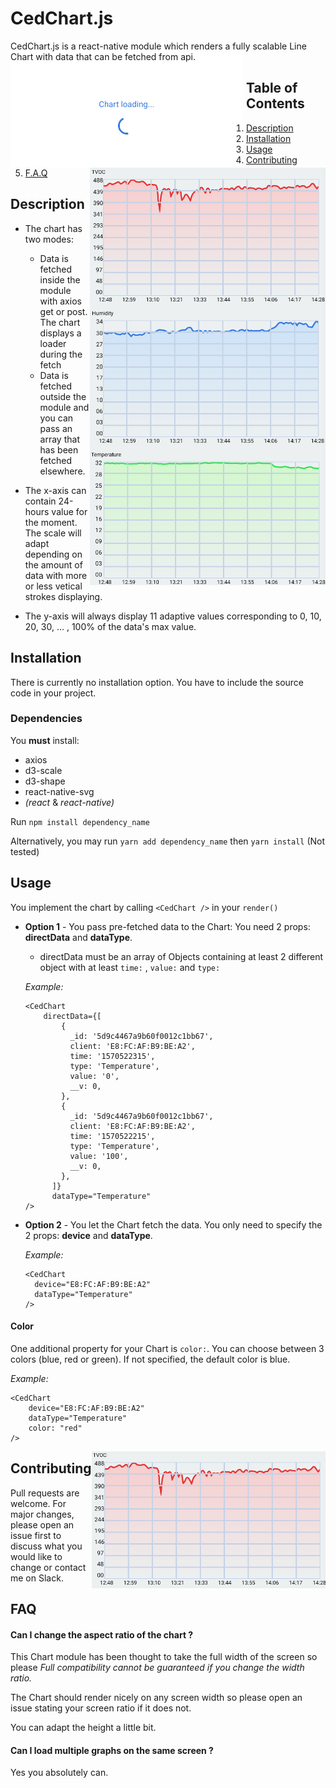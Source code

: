 # CedChart.js
CedChart.js is a react-native module which renders a fully scalable Line Chart with data that can be fetched from api.
<p>
<img style="float: left; margin-top: -50px" src="/visuals/loader.png">
<img style="float: right;" src="/visuals/mainVisual.png">
</p>

## Table of Contents
1. [Description](#Description)
2. [Installation](#Installation)
3. [Usage](#Usage)
4. [Contributing](#Contributing)
5. [F.A.Q](#FAQ)

## Description
- The chart has two modes:
    - Data is fetched inside the module with axios get or post. The chart displays a loader during the fetch
    - Data is fetched outside the module and you can pass an array that has been fetched elsewhere.

- The x-axis can contain 24-hours value for the moment. The scale will adapt depending on the amount of data with more or less vetical strokes displaying.

- The y-axis will always display 11 adaptive values corresponding to 0, 10, 20, 30, ... , 100% of the data's max value.

## Installation
There is currently no installation option. You have to include the source code in your project.

### Dependencies
You **must** install: 
-  axios
- d3-scale
- d3-shape
- react-native-svg
- _(react_ & _react-native)_

Run ```npm install dependency_name```

Alternatively, you may run ```yarn add dependency_name``` then ```yarn install``` (Not tested)

## Usage
You implement the chart by calling ```<CedChart />``` in your ```render()```

- **Option 1** - You pass pre-fetched data to the Chart:
    You need 2 props: **directData** and **dataType**.
    - directData must be an array of Objects containing at least 2 different object with at least ```time:``` ,  ```value:``` and ```type:```     

    *Example:* 
    ```
  <CedChart 
        directData={[
            {
              _id: '5d9c4467a9b60f0012c1bb67',
              client: 'E8:FC:AF:B9:BE:A2',
              time: '1570522315',
              type: 'Temperature',
              value: '0',
              __v: 0,
            },
            {
              _id: '5d9c4467a9b60f0012c1bb67',
              client: 'E8:FC:AF:B9:BE:A2',
              time: '1570522215',
              type: 'Temperature',
              value: '100',
              __v: 0,
            },
          ]}
          dataType="Temperature" 
  />
    ```
- **Option 2** - You let the Chart fetch the data. You only need to specify the 2 props: **device** and **dataType**.
    
    *Example:*
    ```
    <CedChart
      device="E8:FC:AF:B9:BE:A2"
      dataType="Temperature"
    />
    ```
 #### Color
 One additional property for your Chart is ```color:```. You can choose between 3 colors (blue, red or green). If not specified, the default color is blue.
 
 *Example:*
```
<CedChart
    device="E8:FC:AF:B9:BE:A2"
    dataType="Temperature"
    color: "red"
/>
```
<img style="float: right;" src="/visuals/redRendering.png">
  
 ## Contributing
  Pull requests are welcome. For major changes, please open an issue first to discuss what you would like to change or contact me on Slack.
    
 ## FAQ
   #### Can I change the aspect ratio of the chart ?
   
   This Chart module has been thought to take the full width of the screen so please *Full compatibility cannot be guaranteed if you change the width ratio.* 
   
   The Chart should render nicely on any screen width so please open an issue stating your screen ratio if it does not. 

   You can adapt the height a little bit.
   
   #### Can I load multiple graphs on the same screen ?
   Yes you absolutely can.
